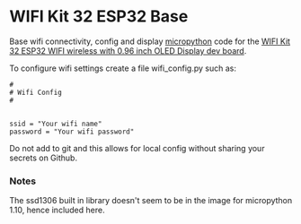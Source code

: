 # WIFI Kit 32 ESP32 Base

Base wifi connectivity, config and display [micropython](http://micropython.org/) code for the [WIFI Kit 32 ESP32 WIFI wireless with 0.96 inch OLED Display dev board](https://www.amazon.co.uk/gp/product/B078MCR8FY/ref=ppx_yo_dt_b_asin_title_o03__o00_s00?ie=UTF8&psc=1).

To configure wifi settings create a file wifi_config.py such as:

````
#
# Wifi Config
#


ssid = "Your wifi name"
password = "Your wifi password"
````

Do not add to git and this allows for local config without sharing your secrets on Github.

### Notes

The ssd1306 built in library doesn't seem to be in the image for micropython 1.10, hence included here.
